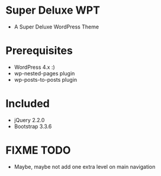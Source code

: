 # Super Deluxe WPT
- A Super Deluxe WordPress Theme

# Prerequisites
- WordPress 4.x :)
- wp-nested-pages plugin
- wp-posts-to-posts plugin

# Included
- jQuery 2.2.0
- Bootstrap 3.3.6

# FIXME TODO
- Maybe, maybe not add one extra level on main navigation

